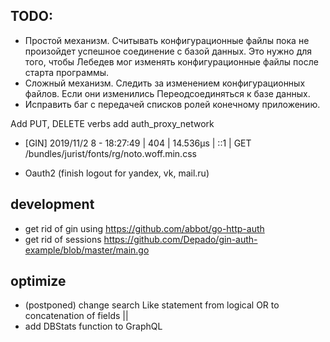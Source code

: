 ## TODO:


- Простой механизм. Считывать конфигурационные файлы пока не произойдет успешное соединение с базой данных.
  Это нужно для того, чтобы Лебедев мог изменять конфигурационные файлы после старта программы.
- Сложный механизм. Следить за изменением конфигурационных файлов. Если они изменились Переодсоединяться к базе данных.
- Исправить баг с передачей списков ролей конечному приложению.


Add PUT, DELETE verbs
add auth_proxy_network



- [GIN] 2019/11/2   8 - 18:27:49 | 404 |      14.536µs |             ::1 | GET      /bundles/jurist/fonts/rg/noto.woff.min.css




- Oauth2 (finish logout for yandex, vk, mail.ru)




## development
- get rid of gin using <https://github.com/abbot/go-http-auth>
- get rid of sessions
    https://github.com/Depado/gin-auth-example/blob/master/main.go


## optimize
- (postponed) change search Like statement from logical OR to concatenation of fields ||
- add DBStats function to GraphQL



